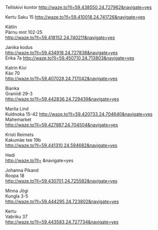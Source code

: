 Telliskivi kontor
http://waze.to?ll=59.438550,24.727962&navigate=yes  

Kertu
Saku 15
http://waze.to?ll=59.410018,24.741726&navigate=yes  

Kätlin  
Pärnu mnt 102-25  
http://waze.to?ll=59.418152,24.740211&navigate=yes  

Janika kodus  
http://waze.to?ll=59.434918,24.727838&navigate=yes  
Erika 7a
http://waze.to?ll=59.450710,24.713803&navigate=yes  

Katrin Kivi  
Käo 70  
http://waze.to?ll=59.407028,24.717042&navigate=yes  

Bianka  
Graniidi 29-3  
http://waze.to?ll=59.442836,24.729439&navigate=yes  

Marita Lind  
Kuldnoka 15-42
http://waze.to?ll=59.420733,24.704640&navigate=yes  
Mahemarket  
http://waze.to?ll=59.427887,24.704504&navigate=yes  


Kristi Reimets  
Kakumäe tee 19b  
http://waze.to?ll=59.441310,24.594682&navigate=yes  

Hedi  
http://waze.to?ll= &navigate=yes  

Johanna Pikand  
Roopa 18  
http://waze.to?ll=59.430701,24.725582&navigate=yes  


Minna Jõgi  
Kungla 3-5  
http://waze.to?ll=59.444295,24.723802&navigate=yes  

Kertu  
Vabriku 37  
http://waze.to?ll=59.443583,24.727734&navigate=yes  
